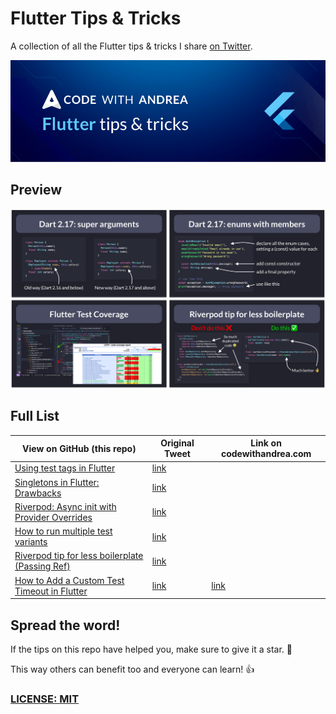 # Flutter Tips & Tricks

A collection of all the Flutter tips & tricks I share [on Twitter](https://twitter.com/biz84).

![](code-with-andrea-banner.png)

## Preview

![](flutter-tips-preview.png)

## Full List

| View on GitHub (this repo) | Original Tweet | Link on codewithandrea.com |
| -------------------------- | -------------- | -------------------------- |
| [Using test tags in Flutter](tips/0058-using-test-tags/index.md) | [link](https://twitter.com/biz84/status/1543957714254053377) | |
| [Singletons in Flutter: Drawbacks](tips/0057-singletons-flutter/index.md) | [link](https://twitter.com/biz84/status/1539287086729244673) ||
| [Riverpod: Async init with Provider Overrides](tips/0056-async-init-provider-overrides/index.md) | [link](https://twitter.com/biz84/status/1537796968503705601) ||
| [How to run multiple test variants](tips/0055-run-multiple-test-variants/index.md) | [link](https://twitter.com/biz84/status/1537117778817204225) ||
| [Riverpod tip for less boilerplate (Passing Ref)](tips/0054-riverpod-tip-less-boilerplate/index.md) | [link](https://twitter.com/biz84/status/1534773316145356801) ||
| [How to Add a Custom Test Timeout in Flutter](tips/0052-custom-test-timeout/index.md) | [link](https://twitter.com/biz84/status/1528747329804812289) | [link](https://codewithandrea.com/tips/custom-test-timeout-flutter/) |

## Spread the word!

If the tips on this repo have helped you, make sure to give it a star. 🌟

This way others can benefit too and everyone can learn! 👍

### [LICENSE: MIT](LICENSE.md)